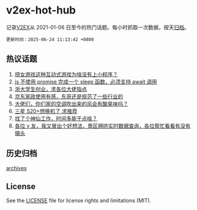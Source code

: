 # v2ex-hot-hub

 记录[V2EX](https://www.v2ex.com/)从 2021-01-06 日至今的热门话题。每小时抓取一次数据，按天[归档](archives)。

`更新时间：2025-06-24 11:13:42 +0800`

## 热议话题

1. [捞女游戏这种互动式游戏为啥没有上小程序？](https://www.v2ex.com/t/1140394)
1. [js 不使用 promise 完成一个 sleep 函数，必须支持 await 调用](https://www.v2ex.com/t/1140531)
1. [浙大学生创业，求各位大佬指点](https://www.v2ex.com/t/1140377)
1. [京东家政使用有感，东哥还是规范了一些行业的](https://www.v2ex.com/t/1140392)
1. [大佬们，你们家的空调吹出来的风会有酸臭味吗？](https://www.v2ex.com/t/1140404)
1. [三星 S20+想换机了,求推荐](https://www.v2ex.com/t/1140381)
1. [找了个神仙工作，时间多能干点啥？](https://www.v2ex.com/t/1140565)
1. [各位 v 友，我又冒出个好想法，景区拥挤实时数据查询，各位帮忙看看有没有搞头](https://www.v2ex.com/t/1140405)

## 历史归档

[archives](archives)

## License

See the [LICENSE](LICENSE) file for license rights and limitations (MIT).
